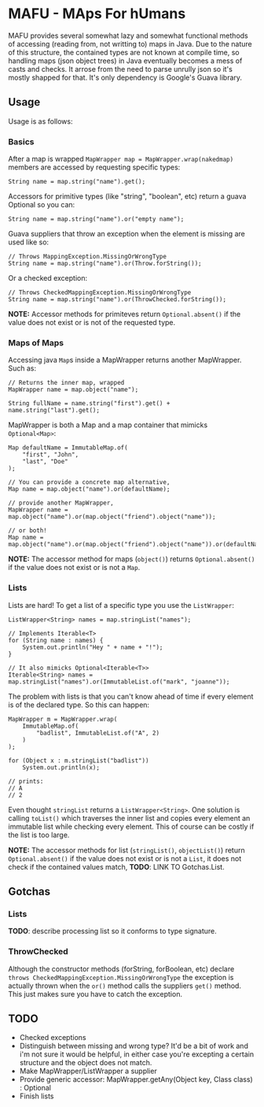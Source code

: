 
# MAFU - MAps For hUmans

MAFU provides several somewhat lazy and somewhat functional methods of accessing (reading from, not writting to) maps in Java.
Due to the nature of this structure, the contained types are not known at compile time,
so handling maps (json object trees) in Java eventually becomes a mess of casts and checks. It arrose from the need to parse unrully json so it's mostly shapped for that.
It's only dependency is Google's Guava library.

## Usage
Usage is as follows:
### Basics

After a map is wrapped ```MapWrapper map = MapWrapper.wrap(nakedmap)``` members are accessed by requesting specific types:

```String name = map.string("name").get();```

Accessors for primitive types (like "string", "boolean", etc) return a guava Optional so you can:

```String name = map.string("name").or("empty name");```

Guava suppliers that throw an exception when the element is missing are used like so:

```
// Throws MappingException.MissingOrWrongType
String name = map.string("name").or(Throw.forString());
```

Or a checked exception:

```
// Throws CheckedMappingException.MissingOrWrongType
String name = map.string("name").or(ThrowChecked.forString());
```

__NOTE:__ Accessor methods for primiteves return `Optional.absent()` if the value does not exist or is not of the requested type.

### Maps of Maps

Accessing java ```Map```s inside a MapWrapper returns another MapWrapper. Such as:

```
// Returns the inner map, wrapped
MapWrapper name = map.object("name");

String fullName = name.string("first").get() + name.string("last").get();
```

MapWrapper is both a Map and a map container that mimicks `Optional<Map>`:
```
Map defaultName = ImmutableMap.of(
    "first", "John",
    "last", "Doe"
);

// You can provide a concrete map alternative,
Map name = map.object("name").or(defaultName);

// provide another MapWrapper,
MapWrapper name = map.object("name").or(map.object("friend").object("name"));

// or both!
Map name = map.object("name").or(map.object("friend").object("name")).or(defaultName);
```

__NOTE:__ The accessor method for maps (`object()`) returns `Optional.absent()` if the value does not exist or is not a `Map`.

### Lists
Lists are hard! To get a list of a specific type you use the `ListWrapper`:
```
ListWrapper<String> names = map.stringList("names");

// Implements Iterable<T>
for (String name : names) {
    System.out.println("Hey " + name + "!");
}

// It also mimicks Optional<Iterable<T>>
Iterable<String> names = map.stringList("names").or(ImmutableList.of("mark", "joanne"));
```

The problem with lists is that you can't know ahead of time if every element is of the declared type. So this can happen:
```
MapWrapper m = MapWrapper.wrap(
    ImmutableMap.of(
        "badlist", ImmutableList.of("A", 2)
	)
);

for (Object x : m.stringList("badlist"))
    System.out.println(x);

// prints:
// A
// 2
```
Even thought `stringList` returns a `ListWrapper<String>`. One solution is calling `toList()` which traverses the inner list and copies every element an immutable list while checking every element. This of course can be costly if the list is too large.

__NOTE:__ The accessor methods for list (`stringList()`, `objectList()`) return `Optional.absent()` if the value does not exist or is not a `List`, it does not check if the contained values match, __TODO__: LINK TO Gotchas.List.

## Gotchas
### Lists
__TODO__: describe processing list so it conforms to type signature.

### ThrowChecked
Although the constructor methods (forString, forBoolean, etc) declare ```throws CheckedMappingException.MissingOrWrongType``` the exception is actually thrown when the ```or()``` method calls the suppliers ```get()``` method. This just makes sure you have to catch the exception.

## TODO
* Checked exceptions
* Distinguish between missing and wrong type? It'd be a bit of work and i'm not sure it would be helpful, in either case you're excepting a certain structure and the object does not match. 
* Make MapWrapper/ListWrapper a supplier
* Provide generic accessor: MapWrapper.getAny(Object key, Class<T> class) : Optional<T>
* Finish lists
